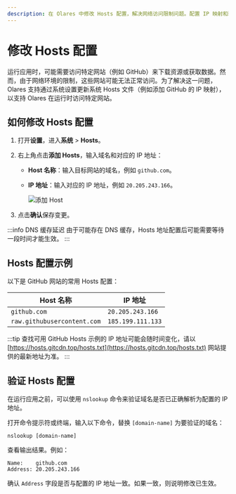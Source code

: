 ```yaml
---
description: 在 Olares 中修改 Hosts 配置，解决网络访问限制问题。配置 IP 映射和验证解析的方法，确保应用正常访问外部资源。
---
```

# 修改 Hosts 配置

运行应用时，可能需要访问特定网站（例如 GitHub）来下载资源或获取数据。然而，由于网络环境的限制，这些网站可能无法正常访问。为了解决这一问题，Olares 支持通过系统设置更新系统 Hosts 文件（例如添加 GitHub 的 IP 映射），以支持 Olares 在运行时访问特定网站。

## 如何修改 Hosts 配置

1. 打开**设置**，进入**系统** > **Hosts**。
2. 右上角点击**添加 Hosts**，输入域名和对应的 IP 地址：
    - **Host 名称**：输入目标网站的域名，例如 `github.com`。
    - **IP 地址**：输入对应的 IP 地址，例如 `20.205.243.166`。

      ![添加 Host](/images/zh/manual/tasks/add-host.png#bordered)

3. 点击**确认**保存变更。

:::info DNS 缓存延迟
由于可能存在 DNS 缓存，Hosts 地址配置后可能需要等待一段时间才能生效。
:::
## Hosts 配置示例
以下是 GitHub 网站的常用 Hosts 配置：

| Host 名称               | IP 地址          |
|-------------------------|------------------|
| `github.com`            | `20.205.243.166` |
| `raw.githubusercontent.com` | `185.199.111.133` |

:::tip 查找可用 GitHub Hosts
示例的 IP 地址可能会随时间变化，请以 [https://hosts.gitcdn.top/hosts.txt](https://hosts.gitcdn.top/hosts.txt) 网站提供的最新地址为准。
:::

## 验证 Hosts 配置

在运行应用之前，可以使用 `nslookup` 命令来验证域名是否已正确解析为配置的 IP 地址。

打开命令提示符或终端，输入以下命令，替换 `[domain-name]` 为要验证的域名：
   ```shell
   nslookup [domain-name]
   ```
查看输出结果。例如：
   ```shell
   Name:    github.com
   Address: 20.205.243.166
   ```

确认 `Address` 字段是否与配置的 IP 地址一致。如果一致，则说明修改已生效。